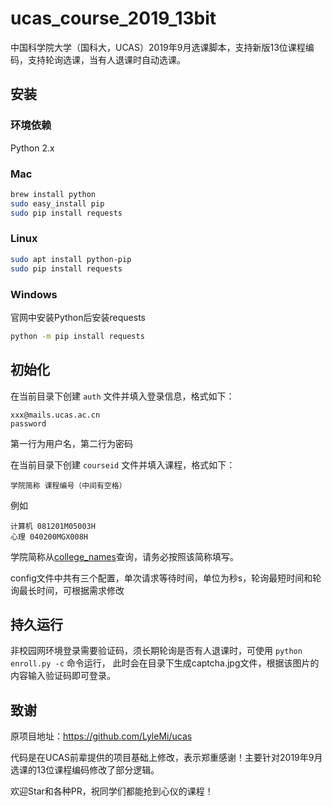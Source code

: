 # ucas_course_2019_13bit

中国科学院大学（国科大，UCAS）2019年9月选课脚本，支持新版13位课程编码，支持轮询选课，当有人退课时自动选课。

## 安装

### 环境依赖

Python 2.x

### Mac

```bash
brew install python
sudo easy_install pip
sudo pip install requests
```

### Linux

```bash
sudo apt install python-pip
sudo pip install requests
```

### Windows

官网中安装Python后安装requests

```bash
python -m pip install requests
```

## 初始化

在当前目录下创建 `auth` 文件并填入登录信息，格式如下：

```
xxx@mails.ucas.ac.cn
password
```

第一行为用户名，第二行为密码

在当前目录下创建 `courseid` 文件并填入课程，格式如下：

```
学院简称 课程编号（中间有空格）
```
例如
```
计算机 081201M05003H
心理 040200MGX008H
```

学院简称从[college_names](./college_names)查询，请务必按照该简称填写。

config文件中共有三个配置，单次请求等待时间，单位为秒s，轮询最短时间和轮询最长时间，可根据需求修改

## 持久运行

非校园网环境登录需要验证码，须长期轮询是否有人退课时，可使用 ``python enroll.py -c`` 命令运行， 此时会在目录下生成captcha.jpg文件，根据该图片的内容输入验证码即可登录。


## 致谢

原项目地址：https://github.com/LyleMi/ucas

代码是在UCAS前辈提供的项目基础上修改，表示郑重感谢！主要针对2019年9月选课的13位课程编码修改了部分逻辑。

欢迎Star和各种PR，祝同学们都能抢到心仪的课程！
